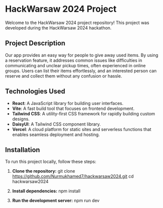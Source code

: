 # HackWarsaw 2024 Project

Welcome to the HackWarsaw 2024 project repository! This project was developed during the HackWarsaw 2024 hackathon.

## Project Description

Our app provides an easy way for people to give away used items. By using a reservation feature, it addresses common issues like difficulties in communicating and unclear pickup times, often experienced in online groups. Users can list their items effortlessly, and an interested person can reserve and collect them without any confusion or hassle.

## Technologies Used

- **React**: A JavaScript library for building user interfaces.
- **Vite**: A fast build tool that focuses on frontend development.
- **Tailwind CSS**: A utility-first CSS framework for rapidly building custom designs.
- **DaisyUI**: A Tailwind CSS component library.
- **Vercel**: A cloud platform for static sites and serverless functions that enables seamless deployment and hosting.

## Installation

To run this project locally, follow these steps:

1. **Clone the repository:**
   git clone https://github.com/Nurmukhamed7/hackwarsaw2024.git
   cd hackwarsaw2024

2. **Install dependencies:**
   npm install

3. **Run the development server:**
   npm run dev
